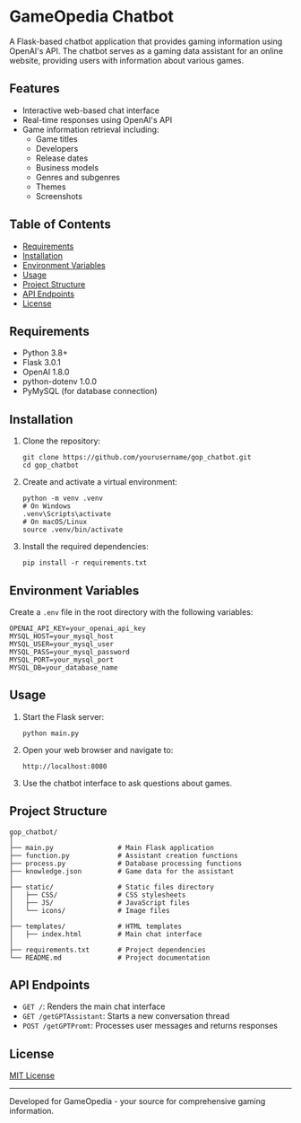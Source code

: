 # GameOpedia Chatbot

A Flask-based chatbot application that provides gaming information using OpenAI's API. The chatbot serves as a gaming data assistant for an online website, providing users with information about various games.

## Features

- Interactive web-based chat interface
- Real-time responses using OpenAI's API
- Game information retrieval including:
  - Game titles
  - Developers
  - Release dates
  - Business models
  - Genres and subgenres
  - Themes
  - Screenshots

## Table of Contents

- [Requirements](#requirements)
- [Installation](#installation)
- [Environment Variables](#environment-variables)
- [Usage](#usage)
- [Project Structure](#project-structure)
- [API Endpoints](#api-endpoints)
- [License](#license)

## Requirements

- Python 3.8+
- Flask 3.0.1
- OpenAI 1.8.0
- python-dotenv 1.0.0
- PyMySQL (for database connection)

## Installation

1. Clone the repository:
   ```
   git clone https://github.com/yourusername/gop_chatbot.git
   cd gop_chatbot
   ```

2. Create and activate a virtual environment:
   ```
   python -m venv .venv
   # On Windows
   .venv\Scripts\activate
   # On macOS/Linux
   source .venv/bin/activate
   ```

3. Install the required dependencies:
   ```
   pip install -r requirements.txt
   ```

## Environment Variables

Create a `.env` file in the root directory with the following variables:

```
OPENAI_API_KEY=your_openai_api_key
MYSQL_HOST=your_mysql_host
MYSQL_USER=your_mysql_user
MYSQL_PASS=your_mysql_password
MYSQL_PORT=your_mysql_port
MYSQL_DB=your_database_name
```

## Usage

1. Start the Flask server:
   ```
   python main.py
   ```

2. Open your web browser and navigate to:
   ```
   http://localhost:8080
   ```

3. Use the chatbot interface to ask questions about games.

## Project Structure

```
gop_chatbot/
│
├── main.py                # Main Flask application
├── function.py            # Assistant creation functions
├── process.py             # Database processing functions
├── knowledge.json         # Game data for the assistant
│
├── static/                # Static files directory
│   ├── CSS/               # CSS stylesheets
│   ├── JS/                # JavaScript files
│   └── icons/             # Image files
│
├── templates/             # HTML templates
│   ├── index.html         # Main chat interface
│
├── requirements.txt       # Project dependencies
└── README.md              # Project documentation
```

## API Endpoints

- `GET /`: Renders the main chat interface
- `GET /getGPTAssistant`: Starts a new conversation thread
- `POST /getGPTPromt`: Processes user messages and returns responses

## License

[MIT License](LICENSE)

---

Developed for GameOpedia - your source for comprehensive gaming information.